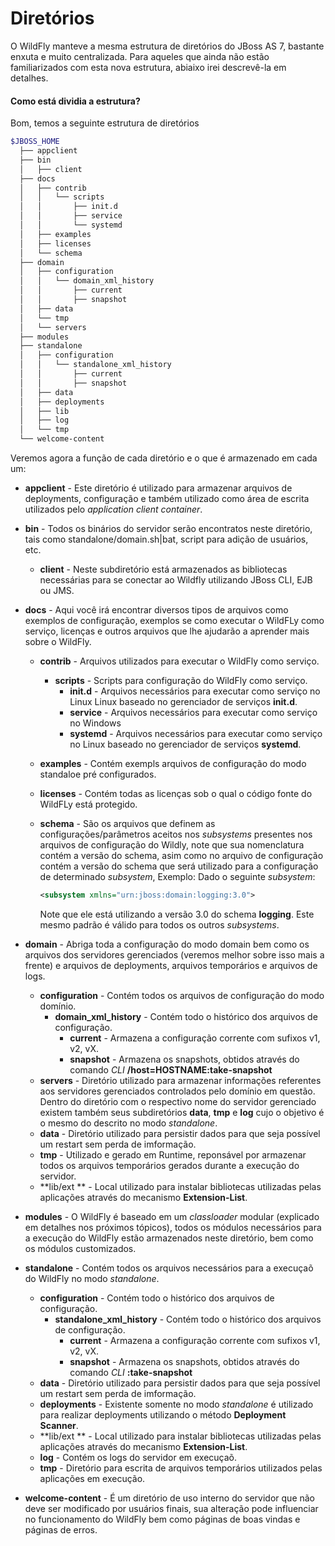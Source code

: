 # Diretórios

O WildFly manteve a mesma estrutura de diretórios do JBoss AS 7, bastante enxuta e muito centralizada. Para aqueles que ainda não estão familiarizados com esta nova estrutura, abiaixo irei descrevê-la em detalhes.

#### Como está dividia a estrutura?

Bom, temos a seguinte estrutura de diretórios

```sh
$JBOSS_HOME
  ├── appclient
  ├── bin
  │   ├── client
  ├── docs
  │   ├── contrib
  │   │   └── scripts
  │   │       ├── init.d
  │   │       ├── service
  │   │       └── systemd
  │   ├── examples
  │   ├── licenses
  │   └── schema
  ├── domain
  │   ├── configuration
  │   │   └── domain_xml_history
  │   │       ├── current
  │   │       ├── snapshot
  │   ├── data
  │   └── tmp
  │   └── servers
  ├── modules
  ├── standalone
  │   ├── configuration
  │   │   └── standalone_xml_history
  │   │       ├── current
  │   │       ├── snapshot
  │   ├── data
  │   ├── deployments
  │   ├── lib
  │   ├── log
  │   └── tmp
  └── welcome-content
```

Veremos agora a função de cada diretório e o que é armazenado em cada um:

* **appclient** - Este diretório é utilizado para armazenar arquivos de deployments, configuração e também utilizado como área de escrita utilizados pelo *application client container*.

* **bin** - Todos os binários do servidor serão encontratos neste diretório, tais como standalone/domain.sh|bat, script para adição de usuários, etc.
  * **client** - Neste subdiretório está armazenados as bibliotecas necessárias para se conectar ao Wildfly utilizando JBoss CLI, EJB ou JMS.

* **docs** - Aqui você irá encontrar diversos tipos de arquivos como exemplos de configuração, exemplos se como executar o WildFLy como serviço, licenças e outros arquivos que lhe ajudarão a aprender mais sobre o WildFly.
  * **contrib** - Arquivos utilizados para executar o WildFly como serviço.
    * **scripts** - Scripts para configuração do WildFly como serviço.
      * **init.d** - Arquivos necessários para executar como serviço no Linux Linux baseado no gerenciador de serviços **init.d**.
      * **service** - Arquivos necessários para executar como serviço no Windows
      * **systemd** - Arquivos necessários para executar como serviço no Linux baseado no gerenciador de serviços **systemd**.
  * **examples** - Contém exempls arquivos de configuração do modo standaloe pré configurados.
  * **licenses** - Contém todas as licenças sob o qual o código fonte do WildFLy está protegido.
  * **schema** - São os arquivos que definem as configurações/parâmetros aceitos nos *subsystems* presentes nos arquivos de configuração do Wildly, note que sua nomenclatura contém a versão do schema, asim como no arquivo de configuração contém a versão do schema que será utilizado para a configuração de determinado *subsystem*, Exemplo: Dado o seguinte *subsystem*: 
   
    ```xml
    <subsystem xmlns="urn:jboss:domain:logging:3.0">
    ```
    Note que ele está utilizando a versão 3.0 do schema **logging**. Este mesmo padrão é válido para todos os outros *subsystems*.
   
    
* **domain** - Abriga toda a configuração do modo domain bem como os arquivos dos servidores gerenciados (veremos melhor sobre isso mais a frente) e arquivos de deployments, arquivos temporários e arquivos de logs.
  * **configuration** - Contém todos os arquivos de configuração do modo domínio.
      * **domain_xml_history** - Contém todo o histórico dos arquivos de configuração.
        * **current** - Armazena a configuração corrente com sufixos v1, v2, vX.
        * **snapshot** - Armazena os snapshots, obtidos através do comando *CLI* **/host=HOSTNAME:take-snapshot**
  * **servers** - Diretório utilizado para armazenar informações referentes aos servidores gerenciados controlados pelo domínio em questão. Dentro do diretório com o respectivo nome do servidor gerenciado existem também seus subdiretórios **data**, **tmp** e **log** cujo o objetivo é o mesmo do descrito no modo *standalone*.
  * **data** - Diretório utilizado para persistir dados para que seja possível um restart sem perda de imformação.
  * **tmp** - Utilizado e gerado em Runtime, reponsável por armazenar todos os arquivos temporários gerados durante a execução do servidor.
  * **lib/ext ** - Local utilizado para instalar bibliotecas utilizadas pelas aplicações através do mecanismo **Extension-List**.

* **modules** - O WildFly é baseado em um *classloader* modular (explicado em detalhes nos próximos tópicos), todos os módulos necessários para a execução do WildFly estão armazenados neste diretório, bem como os módulos customizados.


* **standalone** - Contém todos os arquivos necessários para a execuçaõ do WildFly no modo *standalone*.
  * **configuration** - Contém todo o histórico dos arquivos de configuração.
    * **standalone_xml_history** - Contém todo o histórico dos arquivos de configuração.
      * **current** -  Armazena a configuração corrente com sufixos v1, v2, vX.
      * **snapshot** - Armazena os snapshots, obtidos através do comando *CLI* **:take-snapshot**
  * **data** -  Diretório utilizado para persistir dados para que seja possível um restart sem perda de imformação.
  * **deployments** - Existente somente no modo *standalone* é utilizado para realizar deployments utilizando o método **Deployment Scanner**.
  * **lib/ext ** - Local utilizado para instalar bibliotecas utilizadas pelas aplicações através do mecanismo **Extension-List**.
  * **log** - Contém os logs do servidor em execuçaõ.
  * **tmp** - Diretório para escrita de arquivos temporários utilizados pelas aplicações em execução.
* **welcome-content** - É um diretório de uso interno do servidor que não deve ser modificado por usuários finais, sua alteração pode influenciar no funcionamento do WildFly bem como páginas de boas vindas e páginas de erros.
